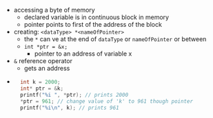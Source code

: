 - accessing a byte of memory
	- declared variable is in continuous block in memory
	- pointer points to first of the address of the block
- creating: `<dataType> *<nameOfPointer>`
	- the `*` can ve at the end of `dataType` or `nameOfPointer` or between
	- `int *ptr = &x;`
		- pointer to an address of variable x
- `&` reference operator
	- gets an address
- ```c
	int k = 2000;
	int* ptr = &k;
	printf("%i ", *ptr); // prints 2000
	*ptr = 961; // change value of 'k' to 961 though pointer
	printf("%i\n", k); // prints 961
	```